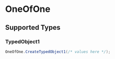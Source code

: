 # OneOfOne


## Supported Types

### TypedObject1

```csharp
OneOfOne.CreateTypedObject1(/* values here */);
```
